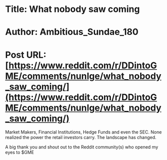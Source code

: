 # Title: What nobody saw coming
# Author: Ambitious_Sundae_180
# Post URL: [https://www.reddit.com/r/DDintoGME/comments/nunlge/what_nobody_saw_coming/](https://www.reddit.com/r/DDintoGME/comments/nunlge/what_nobody_saw_coming/)


Market Makers, Financial Institutions, Hedge Funds and even the SEC.  None realized the power the retail investors carry.  The landscape has changed.

A big thank you and shout out to the Reddit community(s) who opened my eyes to $GME